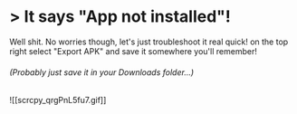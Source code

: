 # > It says "App not installed"!

Well shit.
No worries though, let's just troubleshoot it real quick!
on the top right select "Export APK" and save it somewhere you'll remember! 
###### (Probably just save it in your Downloads folder...)
![[scrcpy_qrgPnL5fu7.gif]]

